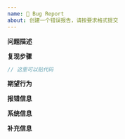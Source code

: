 ```yaml
---
name: 🐛 Bug Report
about: 创建一个错误报告，请按要求格式提交
---
```


<!--- 

如果是提交 bug，请搜索文档和 issue，确认以下事项：

* 该问题没有在其他 issue 和文档讨论到，不属于重复内容

* 分割线以下的模板除了「 补充信息」每一样都必填

如果不满足以上两点要求的 bug 报告，issue 会被直接关掉。

请多多理解，您现在的不便将会使 Taro 开发者更高效地定位你的问题，修复你的问题。像你一样的 Taro 的使用者也可以通过搜索找到你提供的 bug，对各方都有很大好处。

🙏🙏🙏
阅读完后请在提交的issue中删除以上内容。
--->

**问题描述**
<!--- 问题描述：站在其它人的角度尽可能清晰地、简洁地把问题描述清楚 --->

**复现步骤**
<!--- 复现问题的步骤 --->
<!---
1. Go to '...'
2. Click on '....'
3. Scroll down to '....'
4. See error
--->

<!--- 或者可以直接贴源代码，能贴文字就不要截图 --->

```js
// 这里可以贴代码
```

**期望行为**
<!--- 这里请用简洁清晰的语言描述你期望的行为 --->

**报错信息**
<!--- 这里请贴上你的**完整**报错截图或文字 --->

**系统信息**
<!--- Taro v1.2 及以上版本已添加 `taro info` 命令，方便大家查看系统及依赖信息，运行该命令后将结果贴下面即可 --->

<!--- 例子：
 - Taro 版本 [e.g. v.0.0.64]
 - Taro UI 版本 [e.g. v.0.0.64]
 - 报错平台 [h5, weapp]
--->

**补充信息**
<!--- 可选 --->
<!--- 根据你的调查研究，出现这个问题的原因可能在哪里？ --->
